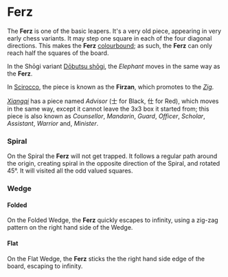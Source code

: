 # Ferz

The **Ferz** is one of the basic leapers. It's a very old piece, appearing
in very early chess variants. It may step one square in each of the
four diagonal directions. This makes the **Ferz**
[colourbound](#wiki:Glossary_of_chess#Colorbound); as such, 
the **Ferz** can only reach half the squares of the board.

In the Sh&#x14d;gi variant [D&#x14d;butsu sh&#x14d;gi](#wiki:Dobutsu_shogi),
the *Elephant* moves in the same way as the **Ferz**.

In [Scirocco](#chess-v:rules/scirocco), the piece is known as
the **Firzan**, which promotes to the [*Zig*](war_machine.html?piece=zig).

[*Xiangqi*](#wiki) has a piece named *Advisor* (&#x58eb; for Black,
&#x4ed5; for Red), which moves in the
same way, except it cannot leave the 3x3 box it started from; this piece
is also known as *Counsellor*, *Mandarin*, *Guard*, *Officer*, *Scholar*,
*Assistant*, *Warrior* and, *Minister*.

### Spiral

On the Spiral the **Ferz** will not get trapped.
It follows a regular path around
the origin, creating spiral in the opposite direction of the 
Spiral, and rotated 45&deg;. It will visited all the odd
valued squares.


### Wedge

#### Folded

On the Folded Wedge, the **Ferz** quickly escapes to infinity, using
a zig-zag pattern on the right hand side of the Wedge.

#### Flat

On the Flat Wedge, the **Ferz** sticks the the right hand side
edge of the board, escaping to infinity.
